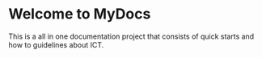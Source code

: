 # Welcome to MyDocs

This is a all in one documentation project that consists of quick starts and how to guidelines about ICT.

